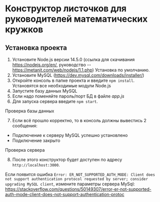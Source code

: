 Конструктор листочков для руководителей математических кружков
===============================================================

Установка проекта
-------------------
1. Установите Node.js версии 14.5.0
  (ссылка для скачивания https://nodejs.org/en/,
  руководство -- https://metanit.com/web/nodejs/1.1.php) Установка по умолчанию.
2. Установите MySQL (https://dev.mysql.com/downloads/installer/)
3. Откройте консоль в папке проекта и введите ```npm install```.
  Установятся все необходимые модули Node.js
4. Запустите базу данных MySQL
5. Если надо поменяйте пароль/порт БД в файле *app.js*
6. Для запуска сервера введите ```npm start```.

Проверка базы данных

7. Если всё прошло корректно, то в консоль должны вывестись 2 сообщения:
  - Подключение к серверу MySQL успешно установлено
  - Подключение закрыто

Проверка сервера

8. После этого конструктор будет доступен по адресу ```http://localhost:3000```.


Если появится ошибка ```Error: ER_NOT_SUPPORTED_AUTH_MODE: Client does not support authentication protocol requested by server; consider upgrading MySQL client```, измените параметры сервера MySql:
https://stackoverflow.com/questions/50149307/error-er-not-supported-auth-mode-client-does-not-support-authentication-protoc